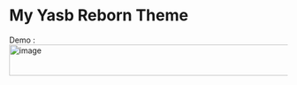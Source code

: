 # My Yasb Reborn Theme 
Demo :
<img width="1919" height="56" alt="image" src="https://github.com/user-attachments/assets/e4616519-23a6-4e8b-8d82-750b3976a27b" />
